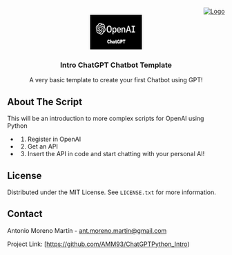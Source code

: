 <!-- PROJECT LOGO -->
<br />
 <div align="right">
 <a href="https://github.com/AMM93/ChatGPTPython_Intro">
   <a href="https://github.com/AMM93/ChatGPTPython_Intro">
   <img src="images/Foto_perfilred.png" alt="Logo" width="120" height="120">
 </a>
<div align="center">
  <a href="https://github.com/AMM93/ChatGPTPython_Intro">
    <img src="images/logo_chatgpt.png" alt="Logo" width="120" height="80">
  </a>
 </div>
  
  <!-- ABOUT THE SCRIPT -->
  <h3 align="center">Intro ChatGPT Chatbot Template</h3>

  <p align="center">
    A very basic template to create your first Chatbot using GPT!
  </p>
</div>


<!-- ABOUT THE SCRIPT -->
## About The Script

This will be an introduction to more complex scripts for OpenAI using Python

* 1. Register in OpenAI
* 2. Get an API 
* 3. Insert the API in code and start chatting with your personal AI!



<!-- LICENSE -->
## License

Distributed under the MIT License. See `LICENSE.txt` for more information.





<!-- CONTACT -->
## Contact

Antonio Moreno Martín - ant.moreno.martin@gmail.com

Project Link: [https://github.com/AMM93/ChatGPTPython_Intro)



